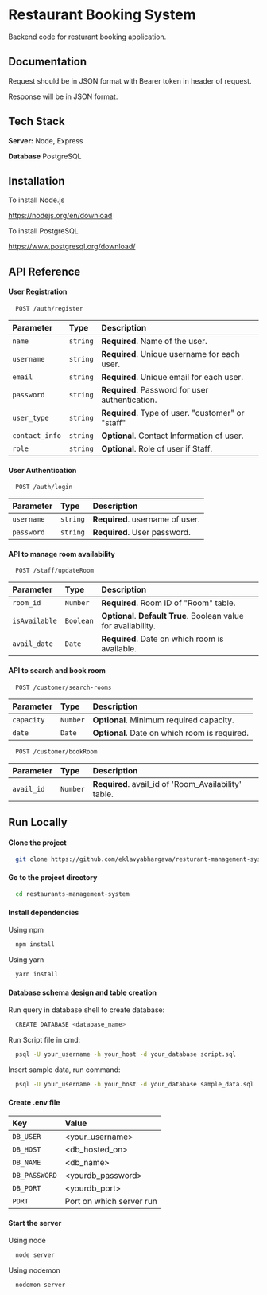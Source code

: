 
# Restaurant Booking System

Backend code for resturant booking application.


## Documentation

Request should be in JSON format with Bearer token in header of request.

Response will be in JSON format.


## Tech Stack

**Server:** Node, Express

**Database**
PostgreSQL


## Installation

To install Node.js

https://nodejs.org/en/download

To install PostgreSQL

https://www.postgresql.org/download/
  
    
## API Reference

#### User Registration

```http
  POST /auth/register
```

| Parameter | Type     | Description                |
| :-------- | :------- | :------------------------- |
| `name` | `string` | **Required**. Name of the user. |
| `username` | `string` | **Required**. Unique username for each user. |
| `email` | `string` | **Required**. Unique email for each user. |
| `password` | `string` | **Required**. Password for user authentication. |
| `user_type` | `string` | **Required**. Type of user. "customer" or "staff" |
| `contact_info` | `string` | **Optional**. Contact Information of user. |
| `role` | `string` | **Optional**. Role of user if Staff. |

#### User Authentication

```http
  POST /auth/login
```

| Parameter | Type     | Description                       |
| :-------- | :------- | :-------------------------------- |
| `username`      | `string` | **Required**. username of user. |
| `password`      | `string` | **Required**. User password. |

#### API to manage room availability

```http
  POST /staff/updateRoom
```

| Parameter | Type     | Description                       |
| :-------- | :------- | :-------------------------------- |
| `room_id`      | `Number` | **Required**. Room ID of "Room" table. |
| `isAvailable`      | `Boolean` | **Optional**. **Default True**. Boolean value for availability. |
| `avail_date`      | `Date` | **Required**. Date on which room is available. |

#### API to search and book room

```http
  POST /customer/search-rooms
```

| Parameter | Type     | Description                       |
| :-------- | :------- | :-------------------------------- |
| `capacity`      | `Number` | **Optional**. Minimum required capacity. |
| `date`      | `Date` | **Optional**. Date on which room is required. |

```http
  POST /customer/bookRoom
```

| Parameter | Type     | Description                       |
| :-------- | :------- | :-------------------------------- |
| `avail_id`      | `Number` | **Required**. avail_id of 'Room_Availability' table. |

## Run Locally

#### Clone the project

```bash
  git clone https://github.com/eklavyabhargava/resturant-management-system.git
```

#### Go to the project directory

```bash
  cd restaurants-management-system
```

#### Install dependencies

Using npm
```bash
  npm install
```

Using yarn
```bash
  yarn install
```

#### Database schema design and table creation

Run query in database shell to create database:
```bash
  CREATE DATABASE <database_name>
```

Run Script file in cmd:
```bash
  psql -U your_username -h your_host -d your_database script.sql
```

Insert sample data, run command:
```bash
  psql -U your_username -h your_host -d your_database sample_data.sql
```

#### Create .env file

| Key | Value     |
| :-------- | :------- | 
| `DB_USER`      | <your_username> |
| `DB_HOST`      | <db_hosted_on> |
| `DB_NAME`      | <db_name> |
| `DB_PASSWORD`      | <yourdb_password> |
| `DB_PORT`      | <yourdb_port> |
| `PORT`      | Port on which server run |


#### Start the server

Using node
```bash
  node server
```

Using nodemon
```bash
  nodemon server
```
